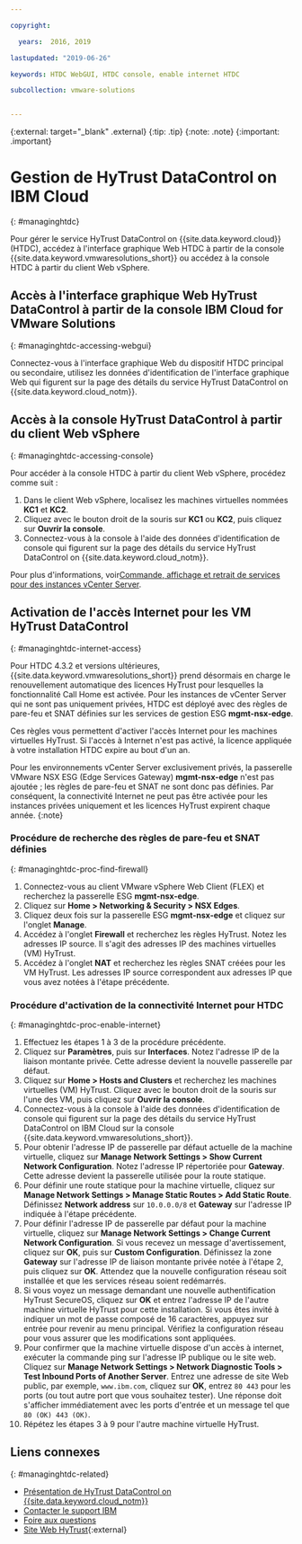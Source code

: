 ```yaml
---

copyright:

  years:  2016, 2019

lastupdated: "2019-06-26"

keywords: HTDC WebGUI, HTDC console, enable internet HTDC

subcollection: vmware-solutions


---
```


{:external: target="_blank" .external}
{:tip: .tip}
{:note: .note}
{:important: .important}

# Gestion de HyTrust DataControl on IBM Cloud
{: #managinghtdc}

Pour gérer le service HyTrust DataControl on {{site.data.keyword.cloud}} (HTDC), accédez à l'interface graphique Web HTDC à partir de la console {{site.data.keyword.vmwaresolutions_short}} ou accédez à la console HTDC à partir du client Web vSphere.

## Accès à l'interface graphique Web HyTrust DataControl à partir de la console IBM Cloud for VMware Solutions
{: #managinghtdc-accessing-webgui}

Connectez-vous à l'interface graphique Web du dispositif HTDC principal ou secondaire, utilisez les données d'identification de l'interface graphique Web qui figurent sur la page des détails du service HyTrust DataControl on {{site.data.keyword.cloud_notm}}.

## Accès à la console HyTrust DataControl à partir du client Web vSphere
{: #managinghtdc-accessing-console}

Pour accéder à la console HTDC à partir du client Web vSphere, procédez comme suit :
1. Dans le client Web vSphere, localisez les machines virtuelles nommées **KC1** et **KC2**.
2. Cliquez avec le bouton droit de la souris sur **KC1** ou **KC2**, puis cliquez sur **Ouvrir la console**.
3. Connectez-vous à la console à l'aide des données d'identification de console qui figurent sur la page des détails du service HyTrust DataControl on {{site.data.keyword.cloud_notm}}.

Pour plus d'informations, voir[Commande, affichage et retrait de services pour des instances vCenter Server](/docs/services/vmwaresolutions/vcenter?topic=vmware-solutions-vc_addingremovingservices).

## Activation de l'accès Internet pour les VM HyTrust DataControl
{: #managinghtdc-internet-access}

Pour HTDC 4.3.2 et versions ultérieures, {{site.data.keyword.vmwaresolutions_short}} prend désormais en charge le renouvellement automatique des licences HyTrust pour lesquelles la fonctionnalité Call Home est activée. Pour les instances de vCenter Server qui ne sont pas uniquement privées, HTDC est déployé avec des règles de pare-feu et SNAT définies sur les services de gestion ESG **mgmt-nsx-edge**.

Ces règles vous permettent d'activer l'accès Internet pour les machines virtuelles HyTrust. Si l'accès à Internet n'est pas activé, la licence appliquée à votre installation HTDC expire au bout d'un an.

Pour les environnements vCenter Server exclusivement privés, la passerelle VMware NSX ESG (Edge Services Gateway) **mgmt-nsx-edge** n'est pas ajoutée ; les règles de pare-feu et SNAT ne sont donc pas définies. Par conséquent, la connectivité Internet ne peut pas être activée pour les instances privées uniquement et les licences HyTrust expirent chaque année.
{:note}

### Procédure de recherche des règles de pare-feu et SNAT définies
{: #managinghtdc-proc-find-firewall}

1. Connectez-vous au client VMware vSphere Web Client (FLEX) et recherchez la passerelle ESG **mgmt-nsx-edge**.
2. Cliquez sur **Home > Networking & Security > NSX Edges**.
3. Cliquez deux fois sur la passerelle ESG **mgmt-nsx-edge** et cliquez sur l'onglet **Manage**.
4. Accédez à l'onglet **Firewall** et recherchez les règles HyTrust. Notez les adresses IP source. Il s'agit des adresses IP des machines virtuelles (VM) HyTrust.
5. Accédez à l'onglet **NAT** et recherchez les règles SNAT créées pour les VM HyTrust. Les adresses IP source correspondent aux adresses IP que vous avez notées à l'étape précédente.

### Procédure d'activation de la connectivité Internet pour HTDC
{: #managinghtdc-proc-enable-internet}

1. Effectuez les étapes 1 à 3 de la procédure précédente.
2. Cliquez sur **Paramètres**, puis sur **Interfaces**. Notez l'adresse IP de la liaison montante privée. Cette adresse devient la nouvelle passerelle par défaut.
3. Cliquez sur **Home > Hosts and Clusters** et recherchez les machines virtuelles (VM) HyTrust. Cliquez avec le bouton droit de la souris sur l'une des VM, puis cliquez sur **Ouvrir la console**.
4. Connectez-vous à la console à l'aide des données d'identification de console qui figurent sur la page des détails du service HyTrust DataControl on IBM Cloud sur la console {{site.data.keyword.vmwaresolutions_short}}.
5. Pour obtenir l'adresse IP de passerelle par défaut actuelle de la machine virtuelle, cliquez sur **Manage Network Settings > Show Current Network Configuration**. Notez l'adresse IP répertoriée pour **Gateway**. Cette adresse devient la passerelle utilisée pour la route statique.
6. Pour définir une route statique pour la machine virtuelle, cliquez sur **Manage Network Settings > Manage Static Routes > Add Static Route**. Définissez **Network address** sur `10.0.0.0/8` et **Gateway** sur l'adresse IP indiquée à l'étape précédente.
7. Pour définir l'adresse IP de passerelle par défaut pour la machine virtuelle, cliquez sur **Manage Network Settings > Change Current Network Configuration**. Si vous recevez un message d'avertissement, cliquez sur **OK**, puis sur **Custom Configuration**. Définissez la zone **Gateway** sur l'adresse IP de liaison montante privée notée à l'étape 2, puis cliquez sur **OK**. Attendez que la nouvelle configuration réseau soit installée et que les services réseau soient redémarrés.
8. Si vous voyez un message demandant une nouvelle authentification HyTrust SecureOS, cliquez sur **OK** et entrez l'adresse IP de l'autre machine virtuelle HyTrust pour cette installation. Si vous êtes invité à indiquer un mot de passe composé de 16 caractères, appuyez sur entrée pour revenir au menu principal. Vérifiez la configuration réseau pour vous assurer que les modifications sont appliquées.
9. Pour confirmer que la machine virtuelle dispose d'un accès à internet, exécuter la commande ping sur l'adresse IP publique ou le site web. Cliquez sur **Manage Network Settings > Network Diagnostic Tools > Test Inbound Ports of Another Server**. Entrez une adresse de site Web public, par exemple, `www.ibm.com`, cliquez sur **OK**, entrez `80 443` pour les ports (ou tout autre port que vous souhaitez tester). Une réponse doit s'afficher immédiatement avec les ports d'entrée et un message tel que `80 (OK) 443 (OK)`. 
10. Répétez les étapes 3 à 9 pour l'autre machine virtuelle HyTrust.


## Liens connexes
{: #managinghtdc-related}

* [Présentation de HyTrust DataControl on {{site.data.keyword.cloud_notm}}](/docs/services/vmwaresolutions/services?topic=vmware-solutions-htdc_considerations)
* [Contacter le support IBM](/docs/services/vmwaresolutions/vmonic?topic=vmware-solutions-trbl_support)
* [Foire aux questions](/docs/services/vmwaresolutions/vmonic?topic=vmware-solutions-faq)
* [Site Web HyTrust](https://www.hytrust.com/){:external}
